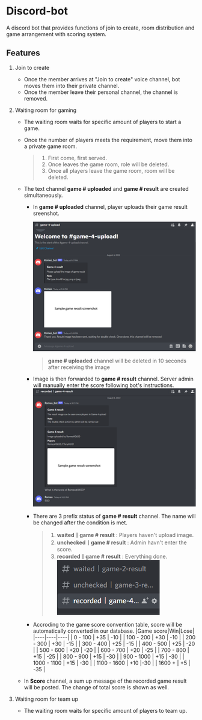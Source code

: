 # Discord-bot
A discord bot that provides functions of join to create, room distribution and game arrangement with scoring system.

## Features
1. Join to create 
    * Once the member arrives at "Join to create" voice channel, bot moves them into their private channel.
    * Once the member leave their personal channel, the channel is removed. 
2. Waiting room for gaming 
    * The waiting room waits for specific amount of players to start a game.
    * Once the number of players meets the requirement, move them into a private game room. 
        > 1. First come, first served.
        > 2. Once leaves the game room, role will be deleted.
        > 3. Once all players leave the game room, room will be deleted.
    * The text channel **game # uploaded** and **game # result** are created simultaneously. 
        * In **game # uploaded** channel, player uploads their game result sreenshot.
            
            ![game # uploaded](/sample_image/upload.png)
            > **game # uploaded** channel will be deleted in 10 seconds after receiving the image

        * Image is then forwarded to **game # result** channel. Server admin will manually enter the score following bot's instructions.
            ![game # result](/sample_image/result.png)
   
        * There are 3 prefix status of **game # result** channel. The name will be changed after the condition is met.

            > 1. **waited丨game # result** : Players haven't upload image.
            > 2. **unchecked丨game # result** : Admin havn't enter the score.
            > 3. **recorded丨game # result** : Everything done.
                    ![Status](/sample_image/status.png)



        * Accroding to the game score convention table, score will be automatically converted in our database.
            |Game score|Win|Lose|
            |----|----|----|
            | 0 - 100 | +35 | -10 |
            | 100 - 200 | +30 | -10 |
            | 200 - 300 | +30 | -15 |
            | 300 - 400 | +25 | -15 |
            | 400 - 500 | +25 | -20 |
            | 500 - 600  | +20 | -20 |
            | 600 - 700  | +20 | -25 |
            | 700 - 800  | +15 | -25 |
            | 800 - 900  | +15 | -30 |
            | 900 - 1000 | +15 | -30 |
            | 1000 - 1100 | +15 | -30 |
            | 1100 - 1600 | +10 |-30 |
            | 1600 +     | +5 | -35 |



    * In **Score** channel, a sum up message of the recorded game result will be posted. The change of total score is shown as well. 

3. Waiting room for team up
    * The waiting room waits for specific amount of players to team up.
    

    
    